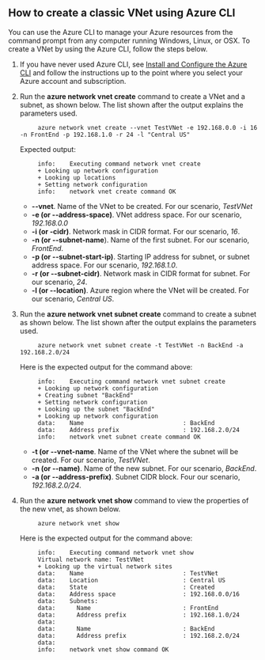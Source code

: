 ## How to create a classic VNet using Azure CLI

You can use the Azure CLI to manage your Azure resources from the command prompt from any computer running Windows, Linux, or OSX. To create a VNet by using the Azure CLI, follow the steps below.

1. If you have never used Azure CLI, see [Install and Configure the Azure CLI](/documentation/articles/xplat-cli-install/) and follow the instructions up to the point where you select your Azure account and subscription.
2. Run the **azure network vnet create** command to create a VNet and a subnet, as shown below. The list shown after the output explains the parameters used.

			azure network vnet create --vnet TestVNet -e 192.168.0.0 -i 16 -n FrontEnd -p 192.168.1.0 -r 24 -l "Central US"
	
	Expected output:

			info:    Executing command network vnet create
			+ Looking up network configuration
			+ Looking up locations
			+ Setting network configuration
			info:    network vnet create command OK

	- **--vnet**. Name of the VNet to be created. For our scenario, *TestVNet*
	- **-e (or --address-space)**. VNet address space. For our scenario, *192.168.0.0*
	- **-i (or -cidr)**. Network mask in CIDR format. For our scenario, *16*.
	- **-n (or --subnet-name**). Name of the first subnet. For our scenario, *FrontEnd*.
	- **-p (or --subnet-start-ip)**. Starting IP address for subnet, or subnet address space. For our scenario, *192.168.1.0*.
	- **-r (or --subnet-cidr)**. Network mask in CIDR format for subnet. For our scenario, *24*.
	- **-l (or --location)**. Azure region where the VNet will be created. For our scenario, *Central US*.

3. Run the **azure network vnet subnet create** command to create a subnet as shown below. The list shown after the output explains the parameters used.

			azure network vnet subnet create -t TestVNet -n BackEnd -a 192.168.2.0/24
	
	Here is the expected output for the command above:

			info:    Executing command network vnet subnet create
			+ Looking up network configuration
			+ Creating subnet "BackEnd"
			+ Setting network configuration
			+ Looking up the subnet "BackEnd"
			+ Looking up network configuration
			data:    Name                            : BackEnd
			data:    Address prefix                  : 192.168.2.0/24
			info:    network vnet subnet create command OK

	- **-t (or --vnet-name**. Name of the VNet where the subnet will be created. For our scenario, *TestVNet*.
	- **-n (or --name)**. Name of the new subnet. For our scenario, *BackEnd*.
	- **-a (or --address-prefix)**. Subnet CIDR block. Four our scenario, *192.168.2.0/24*.

4. Run the **azure network vnet show** command to view the properties of the new vnet, as shown below.

			azure network vnet show

	Here is the expected output for the command above:

			info:    Executing command network vnet show
			Virtual network name: TestVNet
			+ Looking up the virtual network sites
			data:    Name                            : TestVNet
			data:    Location                        : Central US
			data:    State                           : Created
			data:    Address space                   : 192.168.0.0/16
			data:    Subnets:
			data:      Name                          : FrontEnd
			data:      Address prefix                : 192.168.1.0/24
			data:
			data:      Name                          : BackEnd
			data:      Address prefix                : 192.168.2.0/24
			data:
			info:    network vnet show command OK
